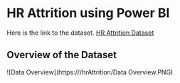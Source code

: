 # HR Attrition using Power BI

Here is the link to the dataset. [HR Attrition Dataset](https://www.kaggle.com/datasets/pavansubhasht/ibm-hr-analytics-attrition-dataset)


## Overview of the Dataset
![Data Overview](https:///hrAttrition/Data Overview.PNG)
